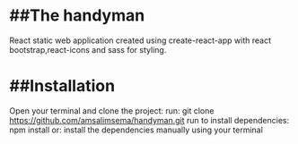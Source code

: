 # ##The handyman

React static web application created using create-react-app with react bootstrap,react-icons and sass for styling.

# ##Installation

Open your terminal and clone the project:
run: git clone https://github.com/amsalimsema/handyman.git
run to install dependencies: npm install
or: install the dependencies manually using your terminal
